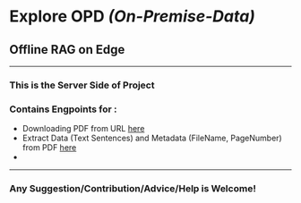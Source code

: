 # Explore OPD *(On-Premise-Data)*
## Offline RAG on Edge

---

### This is the Server Side of Project
### Contains Engpoints for :
  + Downloading PDF from URL [here](./downloadfile.py) 
  + Extract Data (Text Sentences) and Metadata (FileName, PageNumber) from PDF [here](./preprocess.py) 
  + 

---

### Any Suggestion/Contribution/Advice/Help is Welcome!
